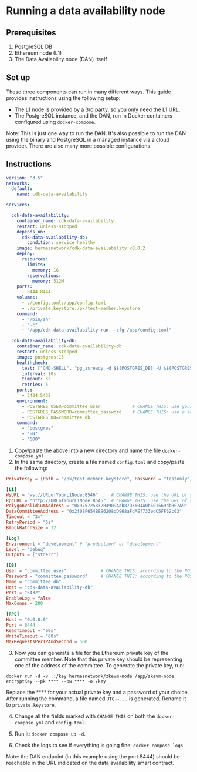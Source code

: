 # Running a data availability node

## Prerequisites

1. PostgreSQL DB
2. Ethereum node (L1)
3. The Data Availability node (DAN) itself

## Set up

These three components can run in many different ways. This guide provides instructions using the following setup:

- The L1 node is provided by a 3rd party, so you only need the L1 URL.
- The PostgreSQL instance, and the DAN, run in Docker containers configured using `docker-compose`.

Note: This is just one way to run the DAN. It's also possible to run the DAN using the binary and PostgreSQL in a managed instance via a cloud provider. There are also many more possible configurations. 

## Instructions

```yml
version: "3.5"
networks:
  default:
    name: cdk-data-availability

services:

  cdk-data-availability:
    container_name: cdk-data-availability
    restart: unless-stopped
    depends_on:
      cdk-data-availability-db:
        condition: service_healthy
    image: hermeznetwork/cdk-data-availability:v0.0.2
    deploy:
      resources:
        limits:
          memory: 1G
        reservations:
          memory: 512M
    ports:
      - 8444:8444
    volumes:
      - ./config.toml:/app/config.toml
      - ./private.keystore:/pk/test-member.keystore
    command:
      - "/bin/sh"
      - "-c"
      - "/app/cdk-data-availability run --cfg /app/config.toml"

  cdk-data-availability-db:
    container_name: cdk-data-availability-db
    restart: unless-stopped
    image: postgres:15
    healthcheck:
      test: ["CMD-SHELL", "pg_isready -d $${POSTGRES_DB} -U $${POSTGRES_USER}"]
      interval: 10s
      timeout: 5s
      retries: 5
    ports:
      - 5434:5432
    environment:
      - POSTGRES_USER=committee_user            # CHANGE THIS: use your prefered user name
      - POSTGRES_PASSWORD=committee_password    # CHANGE THIS: use a safe and strong password
      - POSTGRES_DB=committee_db
    command:
      - "postgres"
      - "-N"
      - "500"
```

1. Copy/paste the above into a new directory and name the file `docker-compose.yml`
2. In the same directory, create a file named `config.toml` and copy/paste the following:

```toml
PrivateKey = {Path = "/pk/test-member.keystore", Password = "testonly"} # CHANGE THIS (the password): according to the private key file password

[L1]
WsURL = "ws://URLofYourL1Node:8546"     # CHANGE THIS: use the URL of your L1 node
RpcURL = "http://URLofYourL1Node:8545"  # CHANGE THIS: use the URL of your L1 node
PolygonValidiumAddress = "0x975725832B4909Aab87D3604A0b501569dbBE7A9"       # CHANGE THIS: Address of the Validium smart contract
DataCommitteeAddress = "0x2f08F654B896208dD968aFdAEf733edC5FF62c03"     # CHANGE THIS: Address of the data availability committee smart contract
Timeout = "3m"
RetryPeriod = "5s"
BlockBatchSize = 32

[Log]
Environment = "development" # "production" or "development"
Level = "debug"
Outputs = ["stderr"]

[DB]
User = "committee_user"             # CHANGE THIS: according to the POSTGRES_USER in docker-compose.yml
Password = "committee_password"     # CHANGE THIS: according to the POSTGRES_PASSWORD in docker-compose.yml
Name = "committee_db"
Host = "cdk-data-availability-db"
Port = "5432"
EnableLog = false
MaxConns = 200

[RPC]
Host = "0.0.0.0"
Port = 8444
ReadTimeout = "60s"
WriteTimeout = "60s"
MaxRequestsPerIPAndSecond = 500
```

3. Now you can generate a file for the Ethereum private key of the committee member. Note that this private key should be representing one of the address of the committee. To generate the private key, run: 

```docker run -d -v .:/key hermeznetwork/zkevm-node /app/zkevm-node encryptKey --pk **** --pw **** -o /key``` 

Replace the **** for your actual private key and a password of your choice. After running the command, a file named `UTC--...` is generated. Rename it to `private.keystore`.

4. Change all the fields marked with `CHANGE THIS` on both the `docker-compose.yml` and `config.toml`.

5. Run it: `docker compose up -d`.

6. Check the logs to see if everything is going fine: `docker compose logs`.

Note: the DAN endpoint (in this example using the port 8444) should be reachable in the URL indicated on the data availability smart contract.